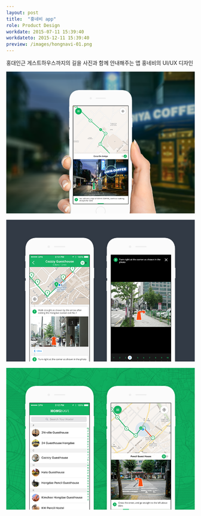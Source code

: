 ```yaml
---
layout: post
title:  "홍네비 app"
role: Product Design
workdate: 2015-07-11 15:39:40
workdateto: 2015-12-11 15:39:40
preview: /images/hongnavi-01.png
---
```


홍대인근 게스트하우스까지의 길을 사진과 함께 안내해주는 앱 홍네비의 UI/UX 디자인

![Picture 1](/images/hongnavi-01.png)

![Picture 2](/images/hongnavi-02.png)

![Picture 3](/images/hongnavi-03.png)